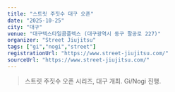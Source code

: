 ```yaml
---
title: "스트릿 주짓수 대구 오픈"
date: "2025-10-25"
city: "대구"
venue: "대구텍스타일콤플렉스 (대구광역시 동구 팔공로 227)"
organizer: "Street Jiujitsu"
tags: ["gi","nogi","street"]
registrationUrl: "https://www.street-jiujitsu.com/"
sourceUrl: "https://www.street-jiujitsu.com/"
---
```


> 스트릿 주짓수 오픈 시리즈, 대구 개최. Gi/Nogi 진행.
